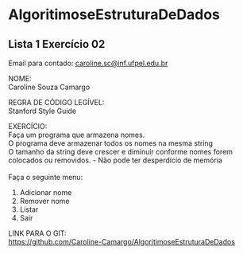 # AlgoritimoseEstruturaDeDados
## Lista 1 Exercício 02

Email para contado: caroline.sc@inf.ufpel.edu.br

NOME: <br> Caroline Souza Camargo

REGRA DE CÓDIGO LEGÍVEL: <br> Stanford Style Guide

EXERCÍCIO: <br>
Faça um programa que armazena nomes. <br>
O programa deve armazenar todos os nomes na mesma string <br>
O tamanho da string deve crescer e diminuir conforme nomes forem colocados ou removidos. - Não pode ter desperdício de memória <br> <br>
Faça o seguinte menu: <br>
1) Adicionar nome <br>
2) Remover nome <br>
3) Listar <br>
4) Sair <br>

LINK PARA O GIT: <br> 
https://github.com/Caroline-Camargo/AlgoritimoseEstruturaDeDados

